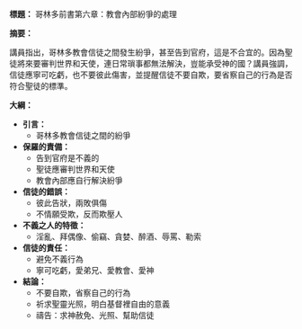 **標題：** 哥林多前書第六章：教會內部紛爭的處理

**摘要：**

講員指出，哥林多教會信徒之間發生紛爭，甚至告到官府，這是不合宜的。因為聖徒將來要審判世界和天使，連日常瑣事都無法解決，豈能承受神的國？講員強調，信徒應寧可吃虧，也不要彼此傷害，並提醒信徒不要自欺，要省察自己的行為是否符合聖徒的標準。

**大綱：**

* **引言：**
    * 哥林多教會信徒之間的紛爭
* **保羅的責備：**
    * 告到官府是不義的
    * 聖徒應審判世界和天使
    * 教會內部應自行解決紛爭
* **信徒的錯誤：**
    * 彼此告狀，兩敗俱傷
    * 不情願受欺，反而欺壓人
* **不義之人的特徵：**
    * 淫亂、拜偶像、偷竊、貪婪、醉酒、辱罵、勒索
* **信徒的責任：**
    * 避免不義行為
    * 寧可吃虧，愛弟兄、愛教會、愛神
* **結論：**
    * 不要自欺，省察自己的行為
    * 祈求聖靈光照，明白基督裡自由的意義
    * 禱告：求神赦免、光照、幫助信徒
